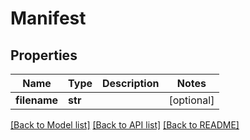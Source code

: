 # Manifest

## Properties
Name | Type | Description | Notes
------------ | ------------- | ------------- | -------------
**filename** | **str** |  | [optional]

[[Back to Model list]](../README.md#documentation-for-models) [[Back to API list]](../README.md#documentation-for-api-endpoints) [[Back to README]](../README.md)
